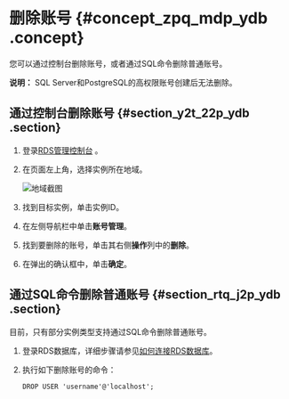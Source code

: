 # 删除账号 {#concept_zpq_mdp_ydb .concept}

您可以通过控制台删除账号，或者通过SQL命令删除普通账号。

**说明：** SQL Server和PostgreSQL的高权限账号创建后无法删除。

## 通过控制台删除账号 {#section_y2t_22p_ydb .section}

1.  登录[RDS管理控制台](https://rds.console.aliyun.com/) 。
2.  在页面左上角，选择实例所在地域。

    ![地域截图](http://static-aliyun-doc.oss-cn-hangzhou.aliyuncs.com/assets/img/7882/154745677537169_zh-CN.png)

3.  找到目标实例，单击实例ID。
4.  在左侧导航栏中单击**账号管理**。
5.  找到要删除的账号，单击其右侧**操作**列中的**删除**。
6.  在弹出的确认框中，单击**确定**。

## 通过SQL命令删除普通账号 {#section_rtq_j2p_ydb .section}

目前，只有部分实例类型支持通过SQL命令删除普通账号。

1.  登录RDS数据库，详细步骤请参见[如何连接RDS数据库](https://www.alibabacloud.com/help/doc-detail/41843.htm)。
2.  执行如下删除账号的命令：

    ```
    DROP USER 'username'@'localhost';
    ```



